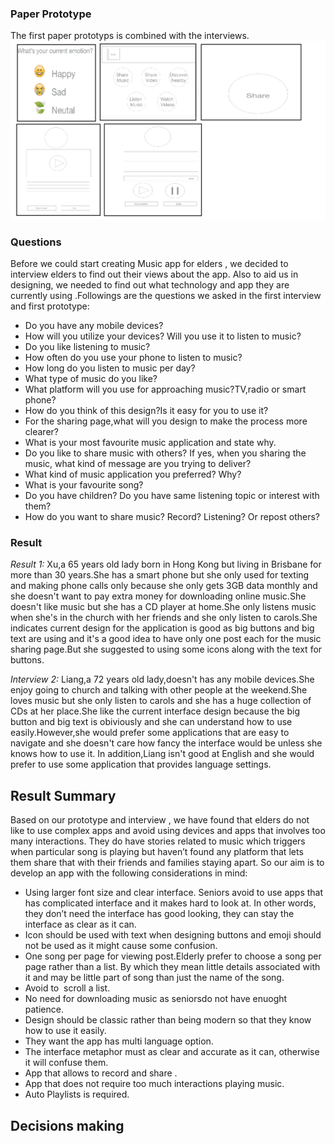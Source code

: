 ### Paper Prototype ###
The first paper prototyps is combined with the interviews.
![PaperProtype](https://github.com/deco3500-2017/Genius/blob/master/paperprototype.png)

### Questions
Before we could start creating Music app for elders , we decided to interview elders to find out their views about the app. Also to aid us in designing, we needed to find out what technology and app they are currently using .Followings are the questions we asked in the first interview and first prototype:
* Do you have any mobile devices?
* How will you utilize your devices? Will you use it to listen to music?
* Do you like listening to music?
* How often do you use your phone to listen to music?
* How long do you listen to music per day?
* What type of music do you like?
* What platform will you use for approaching music?TV,radio or smart phone?
* How do you think of this design?Is it easy for you to use it?
* For the sharing page,what will you design to make the process more clearer?
* What is your most favourite music application and state why.
* Do you like to share music with others? If yes, when you sharing the music, what kind of message are you trying to deliver?
* What kind of music application you preferred? Why?
* What is your favourite song?
* Do you have children? Do you have same listening topic or interest with them?
* How do you want to share music? Record? Listening? Or repost others?


### Result
*Result 1:* 
Xu,a 65 years old lady born in Hong Kong but living in Brisbane for more than 30 years.She has a smart phone but she only used for texting and making phone calls only because she only gets 3GB data monthly and she doesn't want to pay extra money for downloading online music.She doesn't like music but she has a CD player at home.She only listens music when she's in the church with her friends and she only listen to carols.She indicates current design for the application is good as big buttons and big text are using and it's a good idea to have only one post each for the music sharing page.But she suggested to using some icons along with the text for buttons.

*Interview 2:* 
Liang,a 72 years old lady,doesn't has any mobile devices.She enjoy going to church and talking with other people at the weekend.She loves music but she only listen to carols and she has a huge collection of CDs at her place.She like the current interface design because the big button and big text is obiviously and she can understand how to use easily.However,she would prefer some applications that are easy to navigate and she doesn't care how fancy the interface would be unless she knows how to use it. In addition,Liang isn't good at English and she would prefer to use some application that provides language settings.


## Result Summary
Based on our prototype and interview , we have found that elders do not like to use complex apps and avoid using devices and apps that involves too many interactions. They do have stories related to music which triggers when particular song is playing but haven’t found any platform that lets them share that with their friends and families staying apart. So our aim is to develop an app with the following considerations in mind:

* Using larger font size and clear interface. Seniors avoid to use apps that has complicated interface and it makes hard to look at. In other words, they don’t need the interface has good looking, they can stay the interface as clear as it can.
* Icon should be used with text when designing buttons and emoji should not be used as it might cause some confusion.
* One song per page for viewing post.Elderly prefer to choose a song per page rather than a list. By which they mean little details associated with it and may be little part of song than just the name of the song.
* Avoid to  scroll a list.
* No need for downloading music as seniorsdo not have enuoght patience.
* Design should be classic rather than being modern so that they know how to use it easily.
* They want the app has multi language option.
* The interface metaphor must as clear and accurate as it can, otherwise it will confuse them.
* App that allows to record and share .
* App that does not require too much interactions playing music.
* Auto Playlists is required.

## Decisions making
